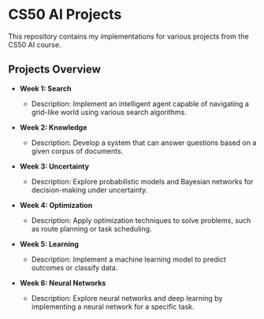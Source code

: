 # CS50 AI Projects

This repository contains my implementations for various projects from the CS50 AI course.

## Projects Overview

- **Week 1: Search**
  - Description: Implement an intelligent agent capable of navigating a grid-like world using various search algorithms.

- **Week 2: Knowledge**
  - Description: Develop a system that can answer questions based on a given corpus of documents.

- **Week 3: Uncertainty**
  - Description: Explore probabilistic models and Bayesian networks for decision-making under uncertainty.

- **Week 4: Optimization**
  - Description: Apply optimization techniques to solve problems, such as route planning or task scheduling.

- **Week 5: Learning**
  - Description: Implement a machine learning model to predict outcomes or classify data.

- **Week 6: Neural Networks**
  - Description: Explore neural networks and deep learning by implementing a neural network for a specific task.
